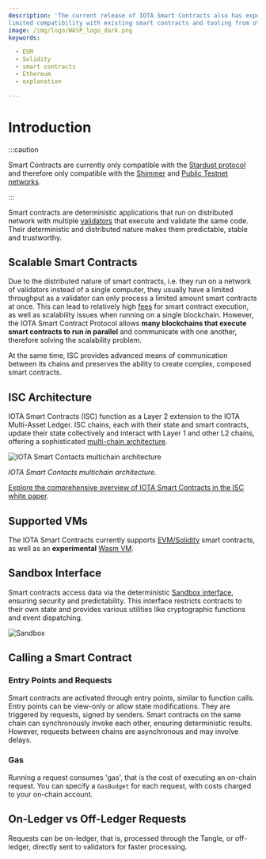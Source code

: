 ```yaml
---
description: 'The current release of IOTA Smart Contracts also has experimental support for EVM/Solidity, providing
limited compatibility with existing smart contracts and tooling from other EVM based chains like Ethereum.'
image: /img/logo/WASP_logo_dark.png
keywords:

  - EVM
  - Solidity
  - smart contracts
  - Ethereum
  - explanation

---
```


# Introduction

:::caution

Smart Contracts are currently only compatible with the [Stardust protocol](/learn/protocols/stardust/introduction) and
therefore only compatible with the [Shimmer](/build/networks-endpoints/#shimmer) and
[Public Testnet networks](/build/networks-endpoints/#public-testnet).

:::

Smart contracts are deterministic applications that run on distributed network with multiple
[validators](explanations/validators.md) that execute and validate the same code.
Their deterministic and distributed nature makes them predictable, stable and trustworthy.

## Scalable Smart Contracts

Due to the distributed nature of smart contracts, i.e. they run on a network of validators instead of a single computer,
they usually have a limited throughput as a validator can only process a limited amount smart contracts at once.
This can lead to relatively high [fees](#gas) for smart contract execution, as well as scalability issues when running on 
a single blockchain. However, the IOTA Smart Contract Protocol allows **many blockchains that execute smart contracts to
run in parallel** and communicate with one another, therefore solving the scalability problem.

At the same time, ISC provides advanced means of communication between its chains and preserves the ability to create
complex, composed smart contracts.

## ISC Architecture

IOTA Smart Contracts (ISC) function as a Layer 2 extension to the IOTA Multi-Asset Ledger. ISC chains, each with their
state and smart contracts, update their state collectively and interact with Layer 1 and other L2 chains, offering a
sophisticated [multi-chain architecture](explanations/isc-architecture.md).

![IOTA Smart Contacts multichain architecture](/img/multichain.png 'Click to see the full-size image.')

_IOTA Smart Contacts multichain architecture._

[Explore the comprehensive overview of IOTA Smart Contracts in the ISC white paper](https://files.iota.org/papers/ISC_WP_Nov_10_2021.pdf).

## Supported VMs

The IOTA Smart Contracts currently
supports [EVM/Solidity](getting-started/languages-and-vms.md#evmsolidity-based-smart-contracts)
smart contracts, as well as an **experimental** [Wasm VM](getting-started/languages-and-vms.md#wasm-vm-for-isc).

## Sandbox Interface

Smart contracts access data via the deterministic [Sandbox interface](explanations/sandbox.md), ensuring
security and predictability. This interface restricts contracts to their own state and provides various utilities like cryptographic functions and
event dispatching.

![Sandbox](/img/sandbox.png)

## Calling a Smart Contract

### Entry Points and Requests

Smart contracts are activated through entry points, similar to function calls. Entry points can be view-only or allow state
modifications. They are triggered by requests, signed by senders. Smart contracts on the same chain can
synchronously invoke each other, ensuring deterministic results. However, requests between chains are asynchronous and
may involve delays.

### Gas

Running a request consumes 'gas', that is the cost of executing an on-chain request. You can specify a `GasBudget` 
for each request, with costs charged to your on-chain account. 

## On-Ledger vs Off-Ledger Requests

Requests can be on-ledger, that is, processed through 
the Tangle, or off-ledger, directly sent to validators for faster processing.
